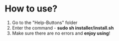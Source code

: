 # How to use?
1. Go to the "Help-Buttons" folder
2. Enter the command - **sudo sh installer/install.sh**
3. Make sure there are no errors and **enjoy using**!
